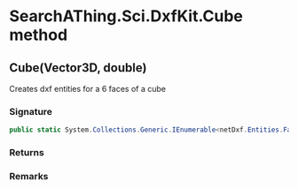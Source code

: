 # SearchAThing.Sci.DxfKit.Cube method
## Cube(Vector3D, double)
Creates dxf entities for a 6 faces of a cube

### Signature
```csharp
public static System.Collections.Generic.IEnumerable<netDxf.Entities.Face3d> Cube(Vector3D center, double L)
```
### Returns

### Remarks


